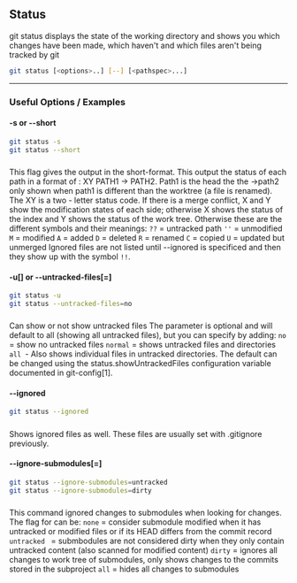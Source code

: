 Status
-------

git status displays the state of the working directory and shows you which changes have been made, which haven't and which files aren't being tracked by git

~~~ bash
git status [<options>..] [--] [<pathspec>...]
~~~

---

### Useful Options / Examples

#### -s or --short
~~~ bash
git status -s
git status --short
~~~

##### 
This flag gives the output in the short-format. This output the status of each path in a format of : XY PATH1 -> PATH2.
Path1 is the head the the ->path2 only shown when path1 is different than the worktree (a file is renamed).
The XY is a two - letter status code.
If there is a merge conflict, X and Y show the modification states of each side; otherwise X shows the status of the index and Y shows the status of the work tree. Otherwise these are the different symbols and their meanings:
`??` = untracked path
`''` = unmodified
`M` = modified
`A` = added
`D` = deleted
`R` = renamed
`C` = copied
`U` = updated but unmerged
Ignored files are not listed until --ignored is specificed and then they show up with the symbol `!!`.

#### -u[<mode>] or --untracked-files[=<mode>]
~~~ bash
git status -u
git status --untracked-files=no
~~~

##### 
Can show or not show untracked files
The parameter is optional and will default to all (showing all untracked files), but you can specify by adding:
`no` = show no untracked files
`normal` = shows untracked files and directories
`all `- Also shows individual files in untracked directories.
The default can be changed using the status.showUntrackedFiles configuration variable documented in git-config[1].

#### --ignored
~~~ bash
git status --ignored
~~~

##### 
Shows ignored files as well. These files are usually set with .gitignore previously.

####  --ignore-submodules[=<when>]
~~~ bash
git status --ignore-submodules=untracked
git status --ignore-submodules=dirty
~~~

##### 
This command ignored changes to submodules when looking for changes. The flag for <when> can be:
`none` = consider submodule modified when it has untracked or modified files or if its HEAD differs from the commit record
`untracked ` = submbodules are not considered dirty when they only contain untracked content (also scanned for modified content)
`dirty` = ignores all changes to work tree of submodules, only shows changes to the commits stored in the subproject
`all` = hides all changes to submodules
